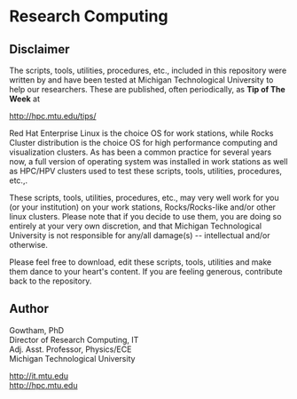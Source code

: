 Research Computing
===   

Disclaimer     
----------    

The scripts, tools, utilities, procedures, etc., included in this repository were written by and have been tested at Michigan Technological University to help our researchers. These are published, often periodically, as **Tip of The Week** at   

  http://hpc.mtu.edu/tips/    

Red Hat Enterprise Linux is the choice OS for work stations, while Rocks Cluster distribution is the choice OS for high performance computing and visualization clusters. As has been a common practice for several years now, a full version of operating system was installed in work stations as well as HPC/HPV clusters used to test these scripts, tools, utilities, procedures, etc.,.  

These scripts, tools, utilities, procedures, etc., may very well work for you (or your institution) on your work stations, Rocks/Rocks-like and/or other linux clusters. Please note that if you decide to use them, you are doing so entirely at your very own discretion, and that Michigan Technological University is not responsible for any/all damage(s) -- intellectual and/or otherwise.      

Please feel free to download, edit these scripts, tools, utilities and make them dance to your heart's content. If you are feeling generous, contribute back to the repository.     



Author
----------    

Gowtham, PhD    
Director of Research Computing, IT       
Adj. Asst. Professor, Physics/ECE     
Michigan Technological University    

http://it.mtu.edu   
http://hpc.mtu.edu   

